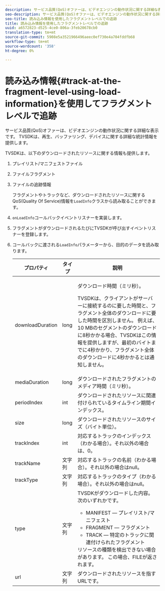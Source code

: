```yaml
---
description: サービス品質(QoS)オファーは、ビデオエンジンの動作状況に関する詳細な表示です。 TVSDKは、再生、バッファリング、デバイスに関する詳細な統計情報を提供します。
seo-description: サービス品質(QoS)オファーは、ビデオエンジンの動作状況に関する詳細な表示です。 TVSDKは、再生、バッファリング、デバイスに関する詳細な統計情報を提供します。
seo-title: 読み込み情報を使用したフラグメントレベルでの追跡
title: 読み込み情報を使用したフラグメントレベルでの追跡
uuid: a6572823-d525-4ce0-806a-3feb20678cb0
translation-type: tm+mt
source-git-commit: 5908e5a3521966496aeec0ef730e4a704fddfb68
workflow-type: tm+mt
source-wordcount: '358'
ht-degree: 0%

---
```



# 読み込み情報{#track-at-the-fragment-level-using-load-information}を使用してフラグメントレベルで追跡

サービス品質(QoS)オファーは、ビデオエンジンの動作状況に関する詳細な表示です。 TVSDKは、再生、バッファリング、デバイスに関する詳細な統計情報を提供します。

TVSDKは、以下のダウンロードされたリソースに関する情報も提供します。

1. プレイリスト/マニフェストファイル
1. ファイルフラグメント
1. ファイルの追跡情報

   フラグメントやトラックなど、ダウンロードされたリソースに関するQoS(Quality Of Service)情報を`LoadInfo`クラスから読み取ることができます。

1. `onLoadInfo`コールバックイベントリスナーを実装します。
1. フラグメントがダウンロードされるたびにTVSDKが呼び出すイベントリスナーを登録します。
1. コールバックに渡される`LoadInfo`パラメーターから、目的のデータを読み取ります。

   <table id="table_06BD536A23AB4A73B510998426BAE143"> 
    <thead> 
      <tr> 
      <th colname="col01" class="entry"> プロパティ </th> 
      <th colname="col1" class="entry"> タイプ </th> 
      <th colname="col2" class="entry"> 説明 </th> 
      </tr> 
    </thead>
    <tbody> 
      <tr> 
      <td colname="col01"> <span class="codeph"> downloadDuration  </span> </td> 
      <td colname="col1"> <span class="codeph"> long  </span> </td> 
      <td colname="col2"> <p>ダウンロード時間（ミリ秒）。 </p> <p>TVSDKは、クライアントがサーバーに接続するのに要した時間と、フラグメント全体のダウンロードに要した時間を区別しません。 例えば、10 MBのセグメントのダウンロードに8秒かかる場合、TVSDKはこの情報を提供しますが、最初のバイトまでに4秒かかり、フラグメント全体のダウンロードに4秒かかるとは通知しません。 </p> </td> 
      </tr> 
      <tr> 
      <td colname="col01"> <span class="codeph"> mediaDuration  </span> </td> 
      <td colname="col1"> <span class="codeph"> long  </span> </td> 
      <td colname="col2"> ダウンロードされたフラグメントのメディア時間（ミリ秒）。 </td> 
      </tr> 
      <tr> 
      <td colname="col01"> <span class="codeph"> periodIndex  </span> </td> 
      <td colname="col1"> <span class="codeph"> int  </span> </td> 
      <td colname="col2"> ダウンロードされたリソースに関連付けられているタイムライン期間インデックス。 </td> 
      </tr> 
      <tr> 
      <td colname="col01"> <span class="codeph"> size  </span> </td> 
      <td colname="col1"> <span class="codeph"> long  </span> </td> 
      <td colname="col2"> ダウンロードされたリソースのサイズ（バイト単位）。 </td> 
      </tr> 
      <tr> 
      <td colname="col01"> <span class="codeph"> trackIndex  </span> </td> 
      <td colname="col1"> <span class="codeph"> int  </span> </td> 
      <td colname="col2"> 対応するトラックのインデックス（わかる場合）。それ以外の場合は、0。 </td> 
      </tr> 
      <tr> 
      <td colname="col01"> <span class="codeph"> trackName  </span> </td> 
      <td colname="col1"> <span class="codeph"> 文字列  </span> </td> 
      <td colname="col2"> 対応するトラックの名前（わかる場合）。それ以外の場合はnull。 </td> 
      </tr> 
      <tr> 
      <td colname="col01"> <span class="codeph"> trackType  </span> </td> 
      <td colname="col1"> <span class="codeph"> 文字列  </span> </td> 
      <td colname="col2"> 対応するトラックのタイプ（わかる場合）。それ以外の場合はnull。 </td> 
      </tr> 
      <tr> 
      <td colname="col01"> <span class="codeph"> type  </span> </td> 
      <td colname="col1"> <span class="codeph"> 文字列  </span> </td> 
      <td colname="col2"> TVSDKがダウンロードした内容。 次のいずれかです。 
      <ul id="ul_9C3BDEBD878544DA95C7FF81114F9B5C"> 
      <li id="li_A093552B492A44FD8B30785E465F6886">MANIFEST — プレイリスト/マニフェスト </li> 
      <li id="li_DEF9AC71AA564F9BB4C5D4E834432EE5">FRAGMENT — フラグメント </li> 
      <li id="li_57821F47B6F04CD38570BCE6447A01B8">TRACK — 特定のトラックに関連付けられたフラグメント </li> 
      </ul> リソースの種類を検出できない場合があります。 この場合、FILEが返されます。 </td> 
      </tr> 
      <tr> 
      <td colname="col01"> <span class="codeph"> url  </span> </td> 
      <td colname="col1"> <span class="codeph"> 文字列  </span> </td> 
      <td colname="col2"> ダウンロードされたリソースを指すURLです。 </td> 
      </tr> 
    </tbody> 
   </table>
